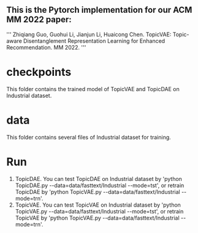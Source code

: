 ## This is the Pytorch implementation for our ACM MM 2022 paper:
'''
Zhiqiang Guo, Guohui Li, Jianjun Li, Huaicong Chen. TopicVAE: Topic-aware Disentanglement Representation Learning for Enhanced Recommendation. MM 2022. 
'''

# checkpoints
This folder contains the trained model of TopicVAE and TopicDAE on Industrial dataset.
# data
This folder contains several files of Industrial dataset for training.
# Run
1. TopicDAE.
    You can test TopicDAE on Industrial dataset by 'python TopicDAE.py --data=data/fasttext/Industrial --mode=tst', or retrain TopicDAE by 'python TopicVAE.py --data=data/fasttext/Industrial --mode=trn'.
2. TopicVAE.
    You can test TopicVAE on Industrial dataset by 'python TopicVAE.py --data=data/fasttext/Industrial --mode=tst', or retrain TopicVAE by 'python TopicVAE.py --data=data/fasttext/Industrial --mode=trn'.
